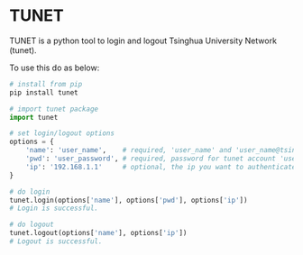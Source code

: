 # TUNET

TUNET is a python tool to login and logout Tsinghua University Network (tunet).

To use this do as below:

```python
# install from pip
pip install tunet

# import tunet package
import tunet

# set login/logout options
options = {
    'name': 'user_name',    # required, 'user_name' and 'user_name@tsinghua' are for access public internet and tunet, respectively
    'pwd': 'user_password', # required, password for tunet account 'user_name'
    'ip': '192.168.1.1'     # optional, the ip you want to authenticate, and default is the client ip
}

# do login
tunet.login(options['name'], options['pwd'], options['ip'])
# Login is successful.

# do logout
tunet.logout(options['name'], options['ip'])
# Logout is successful.
```
